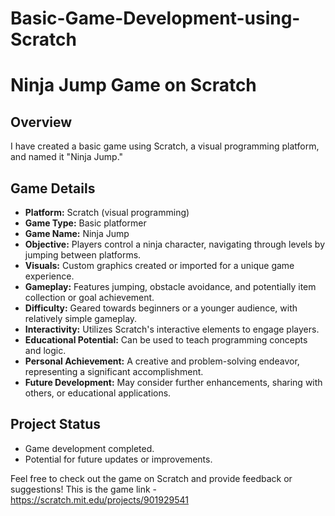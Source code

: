 # Basic-Game-Development-using-Scratch
# Ninja Jump Game on Scratch

## Overview
I have created a basic game using Scratch, a visual programming platform, and named it "Ninja Jump."

## Game Details
- **Platform:** Scratch (visual programming)
- **Game Type:** Basic platformer
- **Game Name:** Ninja Jump
- **Objective:** Players control a ninja character, navigating through levels by jumping between platforms.
- **Visuals:** Custom graphics created or imported for a unique game experience.
- **Gameplay:** Features jumping, obstacle avoidance, and potentially item collection or goal achievement.
- **Difficulty:** Geared towards beginners or a younger audience, with relatively simple gameplay.
- **Interactivity:** Utilizes Scratch's interactive elements to engage players.
- **Educational Potential:** Can be used to teach programming concepts and logic.
- **Personal Achievement:** A creative and problem-solving endeavor, representing a significant accomplishment.
- **Future Development:** May consider further enhancements, sharing with others, or educational applications.

## Project Status
- Game development completed.
- Potential for future updates or improvements.

Feel free to check out the game on Scratch and provide feedback or suggestions!
This is the game link - https://scratch.mit.edu/projects/901929541
